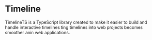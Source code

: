 # Timeline
TimelineTS is a TypeScript library created to make it easier to build and handle interactive timelines ting timelines into web projects becomes smoother anin web applications. 
